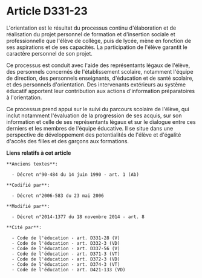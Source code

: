 # Article D331-23

L'orientation est le résultat du processus continu d'élaboration et de réalisation du projet personnel de formation et
d'insertion sociale et professionnelle que l'élève de collège, puis de lycée, mène en fonction de ses aspirations et de ses
capacités. La participation de l'élève garantit le caractère personnel de son projet.

Ce processus est conduit avec l'aide des représentants légaux de l'élève, des personnels concernés de l'établissement
scolaire, notamment l'équipe de direction, des personnels enseignants, d'éducation et de santé scolaire, et des personnels
d'orientation. Des intervenants extérieurs au système éducatif apportent leur contribution aux actions d'information
préparatoires à l'orientation. 

Ce processus prend appui sur le suivi du parcours scolaire de l'élève, qui inclut notamment l'évaluation de la progression de
ses acquis, sur son information et celle de ses représentants légaux et sur le dialogue entre ces derniers et les membres de
l'équipe éducative. Il se situe dans une perspective de développement des potentialités de l'élève et d'égalité d'accès des
filles et des garçons aux formations.

**Liens relatifs à cet article**

	**Anciens textes**:

	  - Décret n°90-484 du 14 juin 1990 - art. 1 (Ab)

	**Codifié par**:

	  - Décret n°2006-583 du 23 mai 2006

	**Modifié par**:

	  - Décret n°2014-1377 du 18 novembre 2014 - art. 8

	**Cité par**:

	  - Code de l'éducation - art. D331-28 (V)
	  - Code de l'éducation - art. D332-3 (VD)
	  - Code de l'éducation - art. D337-56 (V)
	  - Code de l'éducation - art. D371-3 (VT)
	  - Code de l'éducation - art. D372-3 (VD)
	  - Code de l'éducation - art. D374-3 (VT)
	  - Code de l'éducation - art. D421-133 (VD)
